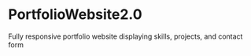 # PortfolioWebsite2.0
Fully responsive portfolio website displaying skills, projects, and contact form
